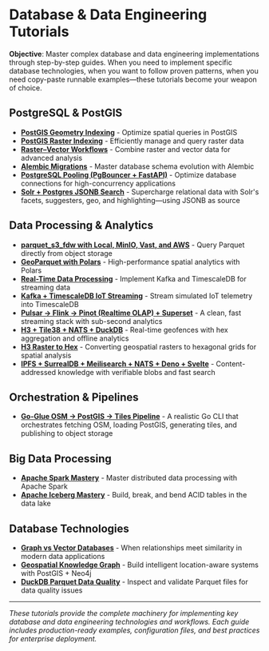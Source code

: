 # Database & Data Engineering Tutorials

**Objective**: Master complex database and data engineering implementations through step-by-step guides. When you need to implement specific database technologies, when you want to follow proven patterns, when you need copy-paste runnable examples—these tutorials become your weapon of choice.

## PostgreSQL & PostGIS

- **[PostGIS Geometry Indexing](postgis-geometry-indexing.md)** - Optimize spatial queries in PostGIS
- **[PostGIS Raster Indexing](postgis-raster-indexing.md)** - Efficiently manage and query raster data
- **[Raster–Vector Workflows](postgis-raster-vector-workflows.md)** - Combine raster and vector data for advanced analysis
- **[Alembic Migrations](alembic-migrations.md)** - Master database schema evolution with Alembic
- **[PostgreSQL Pooling (PgBouncer + FastAPI)](postgres-pooling.md)** - Optimize database connections for high-concurrency applications
- **[Solr + Postgres JSONB Search](solr-postgres-jsonb-search.md)** - Supercharge relational data with Solr's facets, suggesters, geo, and highlighting—using JSONB as source

## Data Processing & Analytics

- **[parquet_s3_fdw with Local, MinIO, Vast, and AWS](parquet-s3-fdw.md)** - Query Parquet directly from object storage
- **[GeoParquet with Polars](geoparquet-with-polars.md)** - High-performance spatial analytics with Polars
- **[Real-Time Data Processing](real-time-data-processing.md)** - Implement Kafka and TimescaleDB for streaming data
- **[Kafka + TimescaleDB IoT Streaming](kafka-timescaledb-iot.md)** - Stream simulated IoT telemetry into TimescaleDB
- **[Pulsar → Flink → Pinot (Realtime OLAP) + Superset](pulsar-flink-pinot-superset.md)** - A clean, fast streaming stack with sub-second analytics
- **[H3 + Tile38 + NATS + DuckDB](h3-tile38-nats-duckdb.md)** - Real-time geofences with hex aggregation and offline analytics
- **[H3 Raster to Hex](h3-raster-to-hex.md)** - Converting geospatial rasters to hexagonal grids for spatial analysis
- **[IPFS + SurrealDB + Meilisearch + NATS + Deno + Svelte](ipfs-surreal-meili-nats-deno-svelte.md)** - Content-addressed knowledge with verifiable blobs and fast search

## Orchestration & Pipelines

- **[Go-Glue OSM → PostGIS → Tiles Pipeline](go-osm-tiling-pipeline.md)** - A realistic Go CLI that orchestrates fetching OSM, loading PostGIS, generating tiles, and publishing to object storage

## Big Data Processing

- **[Apache Spark Mastery](apache-spark-mastery.md)** - Master distributed data processing with Apache Spark
- **[Apache Iceberg Mastery](apache-iceberg-mastery.md)** - Build, break, and bend ACID tables in the data lake

## Database Technologies

- **[Graph vs Vector Databases](graph-vs-vector-databases.md)** - When relationships meet similarity in modern data applications
- **[Geospatial Knowledge Graph](geospatial-knowledge-graph.md)** - Build intelligent location-aware systems with PostGIS + Neo4j
- **[DuckDB Parquet Data Quality](duckdb-parquet-data-quality.md)** - Inspect and validate Parquet files for data quality issues

---

*These tutorials provide the complete machinery for implementing key database and data engineering technologies and workflows. Each guide includes production-ready examples, configuration files, and best practices for enterprise deployment.*
